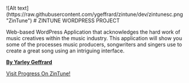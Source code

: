 <div style="background: url("https://raw.githubusercontent.com/ygeffrard/zintune/dev/zintunesc.png") top center / auto 100% no-repeat scroll padding-box content-box #fff;
height: 280px;"></div>
![Alt text](https://raw.githubusercontent.com/ygeffrard/zintune/dev/zintunesc.png "ZinTune")
# ZINTUNE WORDPRESS PROJECT

Web-based WordPress Application that acknowledges the hard work of music creatives within the music industry. This application will show you some of the processes music producers, songwriters and singers use to create a great song using an intriguing interface.

**[By Yarley Geffrard](www.ynodesigns.com)**

[Visit Progress On ZinTune!](www.zintune.com)
